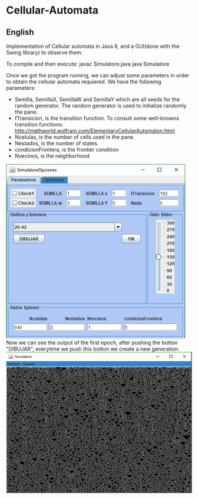 # Cellular-Automata
## English
Implementation of Cellular automata in Java 8, and a GUI(done with the Swing library) to observe them.

To compile and then execute:
  javac Simulatore.java
  java Simulatore
  
Once we got the program running, we can adjust some parameters in order to obtain the cellular automata requiered. We have the following parameters:
  - Semilla, SemillaX, SemillaW and SemillaY which are all seeds for the random generator. The random generator is used to initialize randomly the pane.
  - fTransicion, is the transition function. To consult some well-knowns transition functions: http://mathworld.wolfram.com/ElementaryCellularAutomaton.html
  - Ncelulas, is the number of cells used in the pane.
  - Nestados, is the number of states.
  - condicionFrontera, is the frontier condition
  - Nvecinos, is the neighborhood
  
 ![setting window](https://github.com/coloal/Cellular-Automata/blob/master/SettingsWindow.png)
 Now we can see the output of the first epoch, after pushing the botton "DIBUJAR", everytime we push this botton we create a new generation.
 ![Display window](https://github.com/coloal/Cellular-Automata/blob/master/ExampleCellularAutomata.png)

